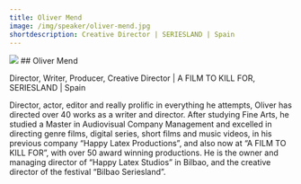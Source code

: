 ```yaml
---
title: Oliver Mend 
image: /img/speaker/oliver-mend.jpg
shortdescription: Creative Director | SERIESLAND | Spain
---
```

<img src="/img/speaker/oliver-mend.jpg">
## Oliver Mend  

Director, Writer, Producer, Creative Director | A FILM TO KILL FOR, SERIESLAND | Spain

Director, actor, editor and really prolific in everything he attempts, Oliver has directed over 40 works as a writer and director. After studying Fine Arts, he studied a Master in Audiovisual Company Management and excelled in directing genre films, digital series, short films and music videos, in his previous company “Happy Latex Productions”, and also now at “A FILM TO KILL FOR”, with over 50 award winning productions. He is the owner and managing director of “Happy Latex Studios” in Bilbao, and the creative director of the festival “Bilbao Seriesland”.  